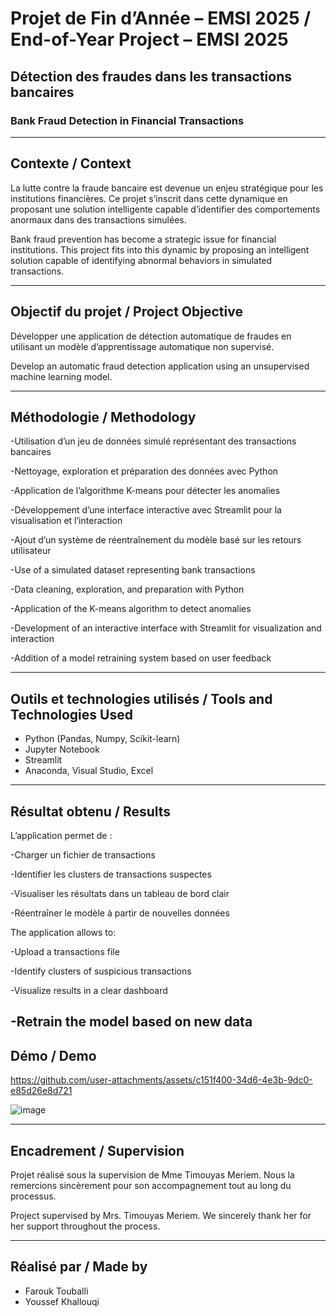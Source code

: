 # Projet de Fin d’Année – EMSI 2025 / End-of-Year Project – EMSI 2025

## Détection des fraudes dans les transactions bancaires  
### Bank Fraud Detection in Financial Transactions

---

## Contexte / Context

La lutte contre la fraude bancaire est devenue un enjeu stratégique pour les institutions financières. Ce projet s’inscrit dans cette dynamique en proposant une solution intelligente capable d’identifier des comportements anormaux dans des transactions simulées.  

Bank fraud prevention has become a strategic issue for financial institutions. This project fits into this dynamic by proposing an intelligent solution capable of identifying abnormal behaviors in simulated transactions.

---

## Objectif du projet / Project Objective

Développer une application de détection automatique de fraudes en utilisant un modèle d’apprentissage automatique non supervisé.  

Develop an automatic fraud detection application using an unsupervised machine learning model.

---

## Méthodologie / Methodology

-Utilisation d’un jeu de données simulé représentant des transactions bancaires

-Nettoyage, exploration et préparation des données avec Python

-Application de l’algorithme K-means pour détecter les anomalies

-Développement d’une interface interactive avec Streamlit pour la visualisation et l’interaction

-Ajout d’un système de réentraînement du modèle basé sur les retours utilisateur



-Use of a simulated dataset representing bank transactions

-Data cleaning, exploration, and preparation with Python

-Application of the K-means algorithm to detect anomalies

-Development of an interactive interface with Streamlit for visualization and interaction

-Addition of a model retraining system based on user feedback

---

## Outils et technologies utilisés / Tools and Technologies Used

- Python (Pandas, Numpy, Scikit-learn)  
- Jupyter Notebook  
- Streamlit  
- Anaconda, Visual Studio, Excel  

---

## Résultat obtenu / Results

L’application permet de :

-Charger un fichier de transactions

-Identifier les clusters de transactions suspectes

-Visualiser les résultats dans un tableau de bord clair

-Réentraîner le modèle à partir de nouvelles données


The application allows to:

-Upload a transactions file

-Identify clusters of suspicious transactions

-Visualize results in a clear dashboard

-Retrain the model based on new data
---

## Démo / Demo

https://github.com/user-attachments/assets/c151f400-34d6-4e3b-9dc0-e85d26e8d721

![image](https://github.com/user-attachments/assets/afeafc68-dc79-4fbe-a24a-18d528846cb9)




---

## Encadrement / Supervision

Projet réalisé sous la supervision de Mme Timouyas Meriem. Nous la remercions sincèrement pour son accompagnement tout au long du processus.  

Project supervised by Mrs. Timouyas Meriem. We sincerely thank her for her support throughout the process.

---

## Réalisé par / Made by

- Farouk Touballi  
- Youssef Khallouqi  
